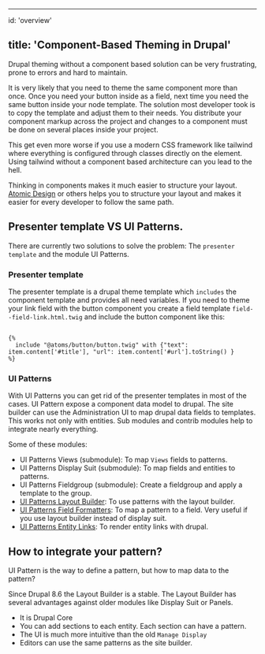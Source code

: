* * *

id: 'overview'

## title: 'Component-Based Theming in Drupal'

Drupal theming without a component based solution can be very frustrating, prone to errors and hard to maintain.

It is very likely that you need to theme the same component more than once. Once you need your button inside as a field, next time you need the same button inside your node template. The solution most developer took is to copy the template and adjust them to their needs.
You distribute your component markup across the project and changes to a component must be done on several places inside your project.  

This get even more worse if you use a modern CSS framework like tailwind where everything is configured through classes directly on the element.
Using tailwind without a component based architecture can you lead to the hell.

Thinking in components makes it much easier to structure your layout. [Atomic Design](https://bradfrost.com/blog/post/atomic-web-design/) or others helps you to structure your layout and makes it easier for every developer to follow the same path.    

## Presenter template VS UI Patterns.

There are currently two solutions to solve the problem: The `presenter template` and the module UI Patterns.

### Presenter template

The presenter template is a drupal theme template which `includes` the component template and provides all need variables.
If you need to theme your link field with the button component you create a field template `field--field-link.html.twig` and include the button component like this:

```twig

{% 
  include "@atoms/button/button.twig" with {"text": item.content['#title'], "url": item.content['#url'].toString() }
%}
```

### UI Patterns

With UI Patterns you can get rid of the presenter templates in most of the cases. UI Pattern expose a component data model to drupal. The site builder can use the Administration UI to map drupal data fields to templates.
This works not only with entities. Sub modules and contrib modules help to integrate nearly everything. 

Some of these modules:

-   UI Patterns Views (submodule): To map `Views` fields to patterns.
-   UI Patterns Display Suit (submodule): To map fields and entities to patterns.
-   UI Patterns Fieldgroup (submodule): Create a fieldgroup and apply a template to the group.
-   [UI Patterns Layout Builder](https://www.drupal.org/project/ui_patterns_layout_builder): To use patterns with the layout builder.
-   [UI Patterns Field Formatters](https://www.drupal.org/project/ui_patterns_field_formatters): To map a pattern to a field. Very useful if you use layout builder instead of display suit.
-   [UI Patterns Entity Links](https://www.drupal.org/project/ui_patterns_entity_links): To render entity links with drupal. 

## How to integrate your pattern?

UI Pattern is the way to define a pattern, but how to map data to the pattern? 

Since Drupal 8.6 the Layout Builder is a stable. The Layout Builder has several advantages against older modules like Display Suit or Panels.

-   It is Drupal Core
-   You can add sections to each entity. Each section can have a pattern.
-   The UI is much more intuitive than the old `Manage Display`
-   Editors can use the same patterns as the site builder.
